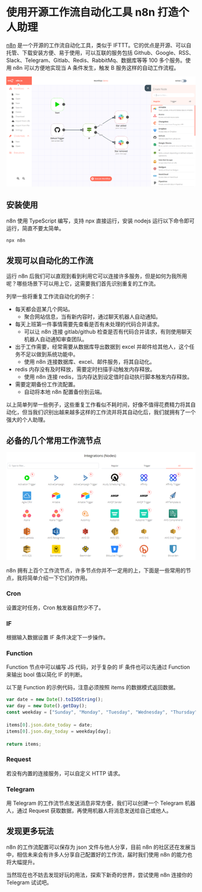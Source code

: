 # 使用开源工作流自动化工具 n8n 打造个人助理

[n8n](https://github.com/n8n-io/n8n) 是一个开源的工作流自动化工具，类似于 IFTTT。它的优点是开源、可以自托管、下载安装方便、易于使用，可以互联的服务包括 Github、Google、RSS、Slack、Telegram、Gitlab、Redis、RabbitMq、数据库等等 100 多个服务。使用 n8n 可以方便地实现当 A 条件发生，触发 B 服务这样的自动工作流程。

![n8n](imgs/n8n-screenshot.png)

## 安装使用

n8n 使用 TypeScript 编写，支持 npx 直接运行，安装 nodejs 运行以下命令即可运行，简直不要太简单。

```bash
npx n8n
```

## 发现可以自动化的工作流

运行 n8n 后我们可以直观到看到利用它可以连接许多服务，但是如何为我所用呢？哪些场景下可以用上它，这需要我们首先识别重复的工作流。

列举一些将重复工作流自动化的例子：

- 每天都会逛某几个网站。
  - 聚合网站信息，当有新内容时，通过聊天机器人自动通知。
- 每天上班第一件事情需要先查看是否有未处理的代码合并请求。
  - 可以让 n8n 连接 gitlab/github 检查是否有代码合并请求，有则使用聊天机器人自动通知审查团队。
- 出于工作需要，经常需要从数据库导出数据到 excel 并邮件给其他人，这个任务不足以做到系统功能中。
  - 使用 n8n 连接数据库、excel、邮件服务，将其自动化。
- redis 内存没有及时释放，需要定时扫描手动触发内存释放。
  - 使用 n8n 连接 redis，当内存达到设定值时自动执行脚本触发内存释放。
- 需要定期备份工作流配置。
  - 自动将本地 n8n 配置备份到云端。

以上简单列举一些例子，这些重复工作看似不耗时间，好像不值得花费精力将其自动化，但当我们识别出越来越多这样的工作流并将其自动化后，我们就拥有了一个强大的个人助理。

## 必备的几个常用工作流节点

![n8n 节点](imgs/n8n_nodes.png)

n8n 拥有上百个工作流节点，许多节点你并不一定用的上，下面是一些常用的节点，我将简单介绍一下它们的作用。

### Cron

设置定时任务，Cron 触发器自然少不了。

### IF

根据输入数据设置 IF 条件决定下一步操作。

### Function

Function 节点中可以编写 JS 代码，对于复杂的 IF 条件也可以先通过 Function 来输出 bool 值以简化 IF 的判断。

以下是 Function 的示例代码，注意必须按照 items 的数据模式返回数据。

```js
var date = new Date().toISOString();
var day = new Date().getDay();
const weekday = ["Sunday", "Monday", "Tuesday", "Wednesday", "Thursday", "Friday", "Saturday"];

items[0].json.date_today = date;
items[0].json.day_today = weekday[day];

return items;
```

### Request

若没有内置的连接服务，可以自定义 HTTP 请求。

### Telegram

用 Telegram 的工作流节点发送消息非常方便，我们可以创建一个 Telegram 机器人，通过 Request 获取数据，再使用机器人将消息发送给自己或他人。

## 发现更多玩法

n8n 的工作流配置可以保存为 json 文件与他人分享，目前 n8n 的社区还在发展当中，相信未来会有许多人分享自己配置好的工作流，届时我们使用 n8n 的能力也将大幅提升。

当然现在也不妨去发现好玩的用法，探索下新奇的世界，尝试使用 n8n 连接你的 Telegram 试试吧。